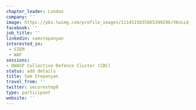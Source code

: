 ```yaml
---
chapter_leader: London
company: ''
image: https://pbs.twimg.com/profile_images/1114515035865399296/V6nLLbjK_400x400.jpg
facebook: ''
job_title: ''
linkedin: samstepanyan
interested_in:
 - SIEM
 - WAF
sessions:
- OWASP Collective Defence Cluster (CDC)
status: add details
title: Sam Stepanyan
travel_from: ''
twitter: securestep9
type: participant
website: ''
---
```


<!-- put more details about participant here -->